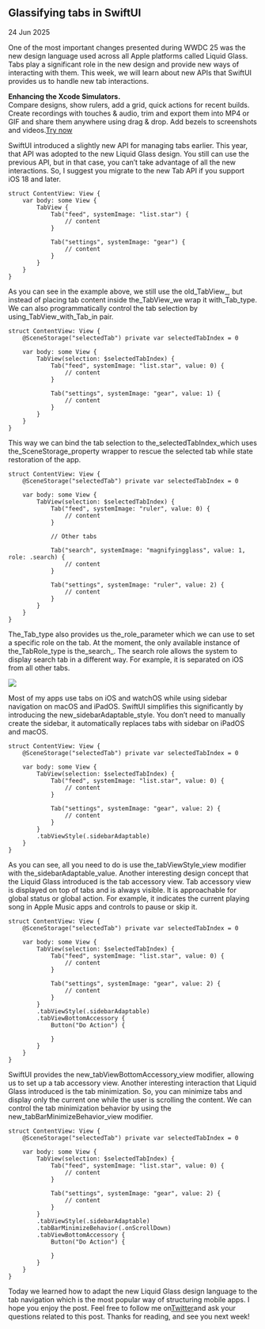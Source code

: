 ## Glassifying tabs in SwiftUI

24 Jun 2025 

One of the most important changes presented during WWDC 25 was the new design language used across all Apple platforms called Liquid Glass. Tabs play a significant role in the new design and provide new ways of interacting with them. This week, we will learn about new APIs that SwiftUI provides us to handle new tab interactions.

**Enhancing the Xcode Simulators.**   
Compare designs, show rulers, add a grid, quick actions for recent builds. Create recordings with touches & audio, trim and export them into MP4 or GIF and share them anywhere using drag & drop. Add bezels to screenshots and videos.[Try now](https://gumroad.com/a/931293139/ftvbh) 

SwiftUI introduced a slightly new API for managing tabs earlier. This year, that API was adopted to the new Liquid Glass design. You still can use the previous API, but in that case, you can’t take advantage of all the new interactions. So, I suggest you migrate to the new Tab API if you support iOS 18 and later.

```
struct ContentView: View {
    var body: some View {
        TabView {
            Tab("feed", systemImage: "list.star") {
                // content
            }
            
            Tab("settings", systemImage: "gear") {
                // content
            }
        }
    }
}

```

As you can see in the example above, we still use the old_TabView_, but instead of placing tab content inside the_TabView_we wrap it with_Tab_type. We can also programmatically control the tab selection by using_TabView_with_Tab_in pair.

```
struct ContentView: View {
    @SceneStorage("selectedTab") private var selectedTabIndex = 0
    
    var body: some View {
        TabView(selection: $selectedTabIndex) {
            Tab("feed", systemImage: "list.star", value: 0) {
                // content
            }
            
            Tab("settings", systemImage: "gear", value: 1) {
                // content
            }
        }
    }
}

```

This way we can bind the tab selection to the_selectedTabIndex_which uses the_SceneStorage_property wrapper to rescue the selected tab while state restoration of the app.

```
struct ContentView: View {
    @SceneStorage("selectedTab") private var selectedTabIndex = 0
    
    var body: some View {
        TabView(selection: $selectedTabIndex) {
            Tab("feed", systemImage: "ruler", value: 0) {
                // content
            }
            
            // Other tabs
            
            Tab("search", systemImage: "magnifyingglass", value: 1, role: .search) {
                // content
            }
            
            Tab("settings", systemImage: "ruler", value: 2) {
                // content
            }
        }
    }
}

```

The_Tab_type also provides us the_role_parameter which we can use to set a specific role on the tab. At the moment, the only available instance of the_TabRole_type is the_search_. The search role allows the system to display search tab in a different way. For example, it is separated on iOS from all other tabs.

![](https://swiftwithmajid.com/public/glassy-tabs.png)

Most of my apps use tabs on iOS and watchOS while using sidebar navigation on macOS and iPadOS. SwiftUI simplifies this significantly by introducing the new_sidebarAdaptable_style. You don’t need to manually create the sidebar, it automatically replaces tabs with sidebar on iPadOS and macOS.

```
struct ContentView: View {
    @SceneStorage("selectedTab") private var selectedTabIndex = 0
    
    var body: some View {
        TabView(selection: $selectedTabIndex) {
            Tab("feed", systemImage: "list.star", value: 0) {
                // content
            }
            
            Tab("settings", systemImage: "gear", value: 2) {
                // content
            }
        }
        .tabViewStyle(.sidebarAdaptable)
    }
}

```

As you can see, all you need to do is use the_tabViewStyle_view modifier with the_sidebarAdaptable_value. Another interesting design concept that the Liquid Glass introduced is the tab accessory view. Tab accessory view is displayed on top of tabs and is always visible. It is approachable for global status or global action. For example, it indicates the current playing song in Apple Music apps and controls to pause or skip it.

```
struct ContentView: View {
    @SceneStorage("selectedTab") private var selectedTabIndex = 0
    
    var body: some View {
        TabView(selection: $selectedTabIndex) {
            Tab("feed", systemImage: "list.star", value: 0) {
                // content
            }
            
            Tab("settings", systemImage: "gear", value: 2) {
                // content
            }
        }
        .tabViewStyle(.sidebarAdaptable)
        .tabViewBottomAccessory {
            Button("Do Action") {
                
            }
        }
    }
}

```

SwiftUI provides the new_tabViewBottomAccessory_view modifier, allowing us to set up a tab accessory view. Another interesting interaction that Liquid Glass introduced is the tab minimization. So, you can minimize tabs and display only the current one while the user is scrolling the content. We can control the tab minimization behavior by using the new_tabBarMinimizeBehavior_view modifier.

```
struct ContentView: View {
    @SceneStorage("selectedTab") private var selectedTabIndex = 0
    
    var body: some View {
        TabView(selection: $selectedTabIndex) {
            Tab("feed", systemImage: "list.star", value: 0) {
                // content
            }
            
            Tab("settings", systemImage: "gear", value: 2) {
                // content
            }
        }
        .tabViewStyle(.sidebarAdaptable)
        .tabBarMinimizeBehavior(.onScrollDown)
        .tabViewBottomAccessory {
            Button("Do Action") {
                
            }
        }
    }
}

```

Today we learned how to adapt the new Liquid Glass design language to the tab navigation which is the most popular way of structuring mobile apps. I hope you enjoy the post. Feel free to follow me on[Twitter](https://twitter.com/mecid)and ask your questions related to this post. Thanks for reading, and see you next week!